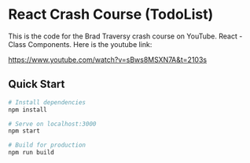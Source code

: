 # React Crash Course (TodoList)

This is the code for the Brad Traversy crash course on YouTube. React - Class Components. 
Here is the youtube link:

https://www.youtube.com/watch?v=sBws8MSXN7A&t=2103s

## Quick Start

```bash
# Install dependencies
npm install

# Serve on localhost:3000
npm start

# Build for production
npm run build
```
